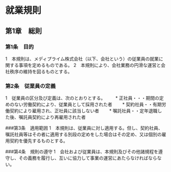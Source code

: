 # 就業規則

## 第1章　総則

### 第1条　目的

1　本規則は、メディプライム株式会社（以下、会社という）の従業員の就業に関する事項を定めるものである。
2　本規則により、会社業務の円滑な運営と会社秩序の維持を図るものとする。

### 第2条　従業員の定義

1　従業員の区分及び定義は、次のとおりとする。
　　* 正社員・・・期間の定めのない労働契約により、従業員として採用された者
　　* 契約社員・・有期労働契約により雇用され、正社員に該当しない者
　　* 嘱託社員・・定年退職した後、嘱託員契約により再雇用された者

###第3条　適用範囲
1　本規則は、従業員に対し適用する。但し、契約社員、嘱託社員等はその者に適用する別段の定めをした場合はその定め、又は個別の雇用契約を優先するものとする。

###第4条　規則の遵守
1　会社および従業員は、本規則及びその他諸規程を遵守し、その義務を履行し、互いに協力して事業の運営にあたらなければならない。

